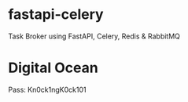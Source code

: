 # fastapi-celery
Task Broker using FastAPI, Celery, Redis &amp; RabbitMQ


# Digital Ocean
Pass: Kn0ck1ngK0ck101